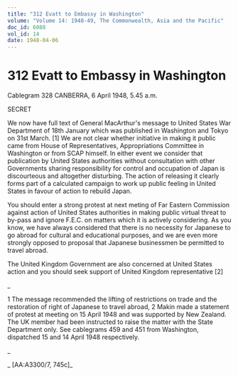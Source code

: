 ```yaml
---
title: "312 Evatt to Embassy in Washington"
volume: "Volume 14: 1948-49, The Commonwealth, Asia and the Pacific"
doc_id: 6088
vol_id: 14
date: 1948-04-06
---
```


# 312 Evatt to Embassy in Washington

Cablegram 328 CANBERRA, 6 April 1948, 5.45 a.m.

SECRET

We now have full text of General MacArthur's message to United States War Department of 18th January which was published in Washington and Tokyo on 31st March. [1] We are not clear whether initiative in making it public came from House of Representatives, Appropriations Committee in Washington or from SCAP himself. In either event we consider that publication by United States authorities without consultation with other Governments sharing responsibility for control and occupation of Japan is discourteous and altogether disturbing. The action of releasing it clearly forms part of a calculated campaign to work up public feeling in United States in favour of action to rebuild Japan.

You should enter a strong protest at next meting of Far Eastern Commission against action of United States authorities in making public virtual threat to by-pass and ignore F.E.C. on matters which it is actively considering. As you know, we have always considered that there is no necessity for Japanese to go abroad for cultural and educational purposes, and we are even more strongly opposed to proposal that Japanese businessmen be permitted to travel abroad.

The United Kingdom Government are also concerned at United States action and you should seek support of United Kingdom representative [2]

_

1 The message recommended the lifting of restrictions on trade and the restoration of right of Japanese to travel abroad, 2 Makin made a statement of protest at meeting on 15 April 1948 and was supported by New Zealand. The UK member had been instructed to raise the matter with the State Department only. See cablegrams 459 and 451 from Washington, dispatched 15 and 14 April 1948 respectively.

_

_ [AA:A3300/7, 745c]_
